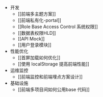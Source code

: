 - 开发
	- [[前端多主题方案]]
	- [[前端私有化-portal]]
	- [[Role Base Access Control 系统权限]]
	- [[数据表权限HLD]]
	- [[API Mock]]
	- [[用户登录模块]]
- 性能优化
	- [[首屏加载如何优化]]
	- [[使用 localStorage 提高前端性能]]
- 运维监控
	- [[前端监控和前端埋点方案设计]]
- 基础设施
	- [[前端多项目间如何公用base 代码]]